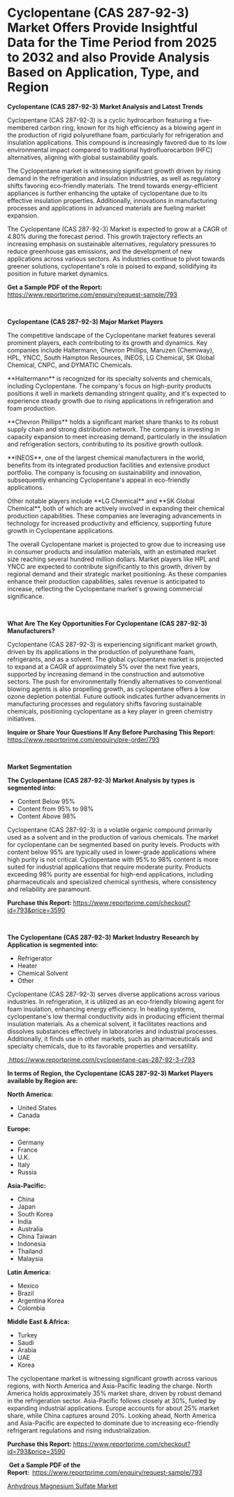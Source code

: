 <p><h1>Cyclopentane (CAS 287-92-3) Market Offers Provide Insightful Data for the Time Period from 2025 to 2032 and also Provide Analysis Based on Application, Type, and Region</h1></p><p><strong>Cyclopentane (CAS 287-92-3) Market Analysis and Latest Trends</strong></p>
<p><p>Cyclopentane (CAS 287-92-3) is a cyclic hydrocarbon featuring a five-membered carbon ring, known for its high efficiency as a blowing agent in the production of rigid polyurethane foam, particularly for refrigeration and insulation applications. This compound is increasingly favored due to its low environmental impact compared to traditional hydrofluorocarbon (HFC) alternatives, aligning with global sustainability goals.</p><p>The Cyclopentane market is witnessing significant growth driven by rising demand in the refrigeration and insulation industries, as well as regulatory shifts favoring eco-friendly materials. The trend towards energy-efficient appliances is further enhancing the uptake of cyclopentane due to its effective insulation properties. Additionally, innovations in manufacturing processes and applications in advanced materials are fueling market expansion. </p><p>The Cyclopentane (CAS 287-92-3) Market is expected to grow at a CAGR of 4.80% during the forecast period. This growth trajectory reflects an increasing emphasis on sustainable alternatives, regulatory pressures to reduce greenhouse gas emissions, and the development of new applications across various sectors. As industries continue to pivot towards greener solutions, cyclopentane's role is poised to expand, solidifying its position in future market dynamics.</p></p>
<p><strong>Get a Sample PDF of the Report:&nbsp;</strong> <a href="https://www.reportprime.com/enquiry/request-sample/793?utm_campaign=2442&utm_medium=2&utm_source=Github&utm_content=ia&utm_term=18032025&utm_id=cyclopentane-cas-287-92-3">https://www.reportprime.com/enquiry/request-sample/793</a></p>
<p>&nbsp;</p>
<p><strong>Cyclopentane (CAS 287-92-3) Major Market Players</strong></p>
<p><p>The competitive landscape of the Cyclopentane market features several prominent players, each contributing to its growth and dynamics. Key companies include Haltermann, Chevron Phillips, Maruzen (Chemiway), HPL, YNCC, South Hampton Resources, INEOS, LG Chemical, SK Global Chemical, CNPC, and DYMATIC Chemicals.</p><p>**Haltermann** is recognized for its specialty solvents and chemicals, including Cyclopentane. The company's focus on high-purity products positions it well in markets demanding stringent quality, and it's expected to experience steady growth due to rising applications in refrigeration and foam production.</p><p>**Chevron Phillips** holds a significant market share thanks to its robust supply chain and strong distribution network. The company is investing in capacity expansion to meet increasing demand, particularly in the insulation and refrigeration sectors, contributing to its positive growth outlook.</p><p>**INEOS**, one of the largest chemical manufacturers in the world, benefits from its integrated production facilities and extensive product portfolio. The company is focusing on sustainability and innovation, subsequently enhancing Cyclopentane's appeal in eco-friendly applications.</p><p>Other notable players include **LG Chemical** and **SK Global Chemical**, both of which are actively involved in expanding their chemical production capabilities. These companies are leveraging advancements in technology for increased productivity and efficiency, supporting future growth in Cyclopentane applications.</p><p>The overall Cyclopentane market is projected to grow due to increasing use in consumer products and insulation materials, with an estimated market size reaching several hundred million dollars. Market players like HPL and YNCC are expected to contribute significantly to this growth, driven by regional demand and their strategic market positioning. As these companies enhance their production capabilities, sales revenue is anticipated to increase, reflecting the Cyclopentane market's growing commercial significance.</p></p>
<p>&nbsp;</p>
<p><strong>What Are The Key Opportunities For Cyclopentane (CAS 287-92-3) Manufacturers?</strong></p>
<p><p>Cyclopentane (CAS 287-92-3) is experiencing significant market growth, driven by its applications in the production of polyurethane foam, refrigerants, and as a solvent. The global cyclopentane market is projected to expand at a CAGR of approximately 5% over the next five years, supported by increasing demand in the construction and automotive sectors. The push for environmentally friendly alternatives to conventional blowing agents is also propelling growth, as cyclopentane offers a low ozone depletion potential. Future outlook indicates further advancements in manufacturing processes and regulatory shifts favoring sustainable chemicals, positioning cyclopentane as a key player in green chemistry initiatives.</p></p>
<p><strong>Inquire or Share Your Questions If Any Before Purchasing This Report:</strong> <a href="https://www.reportprime.com/enquiry/pre-order/793?utm_campaign=2442&utm_medium=2&utm_source=Github&utm_content=ia&utm_term=18032025&utm_id=cyclopentane-cas-287-92-3">https://www.reportprime.com/enquiry/pre-order/793</a></p>
<p>&nbsp;</p>
<p><strong>Market Segmentation</strong></p>
<p><strong>The Cyclopentane (CAS 287-92-3) Market Analysis by types is segmented into:</strong></p>
<p><ul><li>Content Below 95%</li><li>Content from 95% to 98%</li><li>Content Above 98%</li></ul></p>
<p><p>Cyclopentane (CAS 287-92-3) is a volatile organic compound primarily used as a solvent and in the production of various chemicals. The market for cyclopentane can be segmented based on purity levels. Products with content below 95% are typically used in lower-grade applications where high purity is not critical. Cyclopentane with 95% to 98% content is more suited for industrial applications that require moderate purity. Products exceeding 98% purity are essential for high-end applications, including pharmaceuticals and specialized chemical synthesis, where consistency and reliability are paramount.</p></p>
<p><strong>Purchase this Report:&nbsp;</strong><a href="https://www.reportprime.com/checkout?id=793&price=3590&utm_campaign=2442&utm_medium=2&utm_source=Github&utm_content=ia&utm_term=18032025&utm_id=cyclopentane-cas-287-92-3">https://www.reportprime.com/checkout?id=793&price=3590</a></p>
<p>&nbsp;</p>
<p><strong>The Cyclopentane (CAS 287-92-3) Market Industry Research by Application is segmented into:</strong></p>
<p><ul><li>Refrigerator</li><li>Heater</li><li>Chemical Solvent</li><li>Other</li></ul></p>
<p><p>Cyclopentane (CAS 287-92-3) serves diverse applications across various industries. In refrigeration, it is utilized as an eco-friendly blowing agent for foam insulation, enhancing energy efficiency. In heating systems, cyclopentane's low thermal conductivity aids in producing efficient thermal insulation materials. As a chemical solvent, it facilitates reactions and dissolves substances effectively in laboratories and industrial processes. Additionally, it finds use in other markets, such as pharmaceuticals and specialty chemicals, due to its favorable properties and versatility.</p></p>
<p><a href="https://www.reportprime.com/cyclopentane-cas-287-92-3-r793?utm_campaign=2442&utm_medium=2&utm_source=Github&utm_content=ia&utm_term=18032025&utm_id=cyclopentane-cas-287-92-3">&nbsp;https://www.reportprime.com/cyclopentane-cas-287-92-3-r793</a></p>
<p><strong>In terms of Region, the Cyclopentane (CAS 287-92-3) Market Players available by Region are:</strong></p>
<p>
    <p> <strong> North America: </strong>
        <ul>
            <li>United States</li>
            <li>Canada</li>
        </ul>
        </p> 
    <p> <strong> Europe: </strong>
        <ul>
            <li>Germany</li>
            <li>France</li>
            <li>U.K.</li>
            <li>Italy</li>
            <li>Russia</li>
        </ul>
        </p> 
    <p> <strong> Asia-Pacific: </strong>
        <ul>
            <li>China</li>
            <li>Japan</li>
            <li>South Korea</li>
            <li>India</li>
            <li>Australia</li>
            <li>China Taiwan</li>
            <li>Indonesia</li>
            <li>Thailand</li>
            <li>Malaysia</li>
        </ul>
        </p> 
    <p> <strong> Latin America: </strong>
        <ul>
            <li>Mexico</li>
            <li>Brazil</li>
            <li>Argentina Korea</li>
            <li>Colombia</li>
        </ul>
        </p> 
    <p> <strong> Middle East & Africa: </strong>
        <ul>
            <li>Turkey</li>
            <li>Saudi</li>
            <li>Arabia</li>
            <li>UAE</li>
            <li>Korea</li>
        </ul>
    </p>
    </p>
<p><p>The cyclopentane market is witnessing significant growth across various regions, with North America and Asia-Pacific leading the charge. North America holds approximately 35% market share, driven by robust demand in the refrigeration sector. Asia-Pacific follows closely at 30%, fueled by expanding industrial applications. Europe accounts for about 25% market share, while China captures around 20%. Looking ahead, North America and Asia-Pacific are expected to dominate due to increasing eco-friendly refrigerant regulations and rising industrialization.</p></p>
<p><strong>Purchase this Report: </strong><a href="https://www.reportprime.com/checkout?id=793&price=3590&utm_campaign=2442&utm_medium=2&utm_source=Github&utm_content=ia&utm_term=18032025&utm_id=cyclopentane-cas-287-92-3">https://www.reportprime.com/checkout?id=793&price=3590</a></p>
<p>&nbsp;<strong>Get a Sample PDF of the Report:&nbsp;&nbsp;</strong><a href="https://www.reportprime.com/enquiry/request-sample/793?utm_campaign=2442&utm_medium=2&utm_source=Github&utm_content=ia&utm_term=18032025&utm_id=cyclopentane-cas-287-92-3">https://www.reportprime.com/enquiry/request-sample/793</a></p>
<p><strong></strong></p>
<p><p><a href="https://github.com/NargisHussain432/Market-Research-Report-List-1/blob/main/anhydrous-magnesium-sulfate-market.md?utm_campaign=2442&utm_medium=2&utm_source=Github&utm_content=ia&utm_term=18032025&utm_id=cyclopentane-cas-287-92-3">Anhydrous Magnesium Sulfate Market</a></p></p>